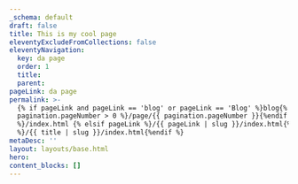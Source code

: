 ```yaml
---
_schema: default
draft: false
title: This is my cool page
eleventyExcludeFromCollections: false
eleventyNavigation:
  key: da page
  order: 1
  title:
  parent:
pageLink: da page
permalink: >-
  {% if pageLink and pageLink == 'blog' or pageLink == 'Blog' %}blog{% if
  pagination.pageNumber > 0 %}/page/{{ pagination.pageNumber }}{%endif
  %}/index.html {% elsif pageLink %}/{{ pageLink | slug }}/index.html{% else
  %}/{{ title | slug }}/index.html{%endif %}
metaDesc: ''
layout: layouts/base.html
hero:
content_blocks: []
---
```

